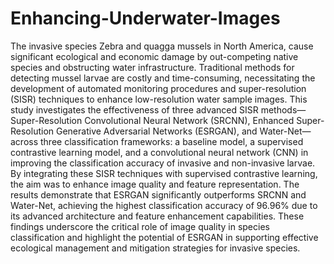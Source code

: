 # Enhancing-Underwater-Images
The invasive species Zebra and quagga mussels in North America, cause significant ecological and economic damage by out-competing native species and obstructing water infrastructure. Traditional methods for detecting mussel larvae are costly and time-consuming, necessitating the development of automated monitoring procedures and super-resolution (SISR) techniques to enhance low-resolution water sample images. This study investigates the effectiveness of three advanced SISR methods—Super-Resolution Convolutional Neural Network (SRCNN), Enhanced Super-Resolution Generative Adversarial Networks (ESRGAN), and Water-Net—across three classification frameworks: a baseline model, a supervised contrastive learning model, and a convolutional neural network (CNN) in improving the classification accuracy of invasive and non-invasive larvae. By integrating these SISR techniques with supervised contrastive learning, the aim was to enhance image quality and feature representation. The results demonstrate that ESRGAN significantly outperforms SRCNN and Water-Net, achieving the highest classification accuracy of 96.96% due to its advanced architecture and feature enhancement capabilities. These findings underscore the critical role of image quality in species classification and highlight the potential of ESRGAN in supporting effective ecological management and mitigation strategies for invasive species.
